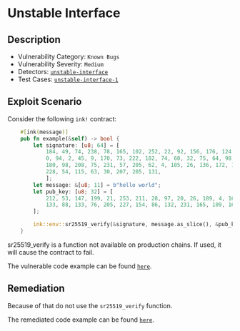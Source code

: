 # Unstable Interface

## Description

- Vulnerability Category: `Known Bugs`
- Vulnerability Severity: `Medium`
- Detectors: [`unstable-interface`](https://github.com/CoinFabrik/scout/tree/main/detectors/unstable-interface)
- Test Cases: [`unstable-interface-1`](https://github.com/CoinFabrik/scout/tree/main/test-cases/unstable-interface/unstable-interface-1)


## Exploit Scenario

Consider the following `ink!` contract:

```rust
    #[ink(message)]
    pub fn example(&self) -> bool {
        let signature: [u8; 64] = [
            184, 49, 74, 238, 78, 165, 102, 252, 22, 92, 156, 176, 124, 118, 168, 116, 247, 99,
            0, 94, 2, 45, 9, 170, 73, 222, 182, 74, 60, 32, 75, 64, 98, 174, 69, 55, 83, 85,
            180, 98, 208, 75, 231, 57, 205, 62, 4, 105, 26, 136, 172, 17, 123, 99, 90, 255,
            228, 54, 115, 63, 30, 207, 205, 131,
            ];
        let message: &[u8; 11] = b"hello world";
        let pub_key: [u8; 32] = [
            212, 53, 147, 199, 21, 253, 211, 28, 97, 20, 26, 189, 4, 169, 159, 214, 130, 44,
            133, 88, 133, 76, 205, 227, 154, 86, 132, 231, 165, 109, 162, 125,
        ];

        ink::env::sr25519_verify(&signature, message.as_slice(), &pub_key).is_ok()
    }
```
sr25519_verify is a function not available on production chains. If used, it will cause the contract to fail.

The vulnerable code example can be found [`here`](https://github.com/CoinFabrik/scout/tree/main/test-cases/unstable-interface/unstable-interface-1/vulnerable-example).

## Remediation

Because of that do not use the `sr25519_verify` function.

The remediated code example can be found [`here`](https://github.com/CoinFabrik/scout/tree/main/test-cases/unstable-interface/unstable-interface-1/remediated-example).


